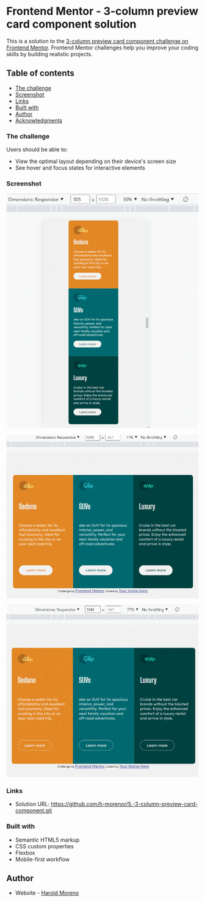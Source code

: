 # Frontend Mentor - 3-column preview card component solution

This is a solution to the [3-column preview card component challenge on Frontend Mentor](https://www.frontendmentor.io/challenges/3column-preview-card-component-pH92eAR2-). Frontend Mentor challenges help you improve your coding skills by building realistic projects.

## Table of contents

- [The challenge](#the-challenge)
- [Screenshot](#screenshot)
- [Links](#links)
- [Built with](#built-with)
- [Author](#author)
- [Acknowledgments](#acknowledgments)

### The challenge

Users should be able to:

- View the optimal layout depending on their device's screen size
- See hover and focus states for interactive elements

### Screenshot

![Result mobile solution](./Result/Solution_Mobile.gif)

![Result desktop solution](./Result/Solution_Destop.gif)

![Result desktop hover solution ](./Result/Solution_Destop_hover.gif)

### Links

- Solution URL: https://github.com/h-morenor/5.-3-column-preview-card-component.git

### Built with

- Semantic HTML5 markup
- CSS custom properties
- Flexbox
- Mobile-first workflow

## Author

- Website - [Harold Moreno](https://github.com/h-morenor)
